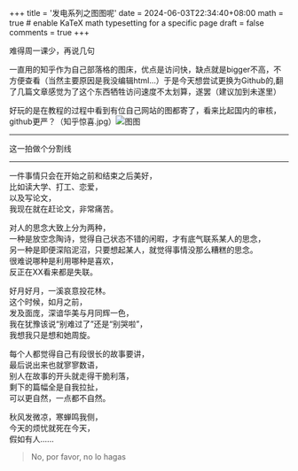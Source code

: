 +++
title = '发电系列之图图呢'
date = 2024-06-03T22:34:40+08:00
math = true                                 # enable KaTeX math typesetting for a specific page
draft = false
comments = true
+++

难得周一课少，再说几句

一直用的知乎作为自己部落格的图床，优点是访问快，缺点就是bigger不高，不方便查看（当然主要原因是我没编辑html...）于是今天想尝试更换为Github的,翻了几篇文章感觉为了这个东西牺牲访问速度不太划算，遂罢（建议加到未遂里）

好玩的是在教程的过程中看到有位自己网站的图都寄了，看来比起国内的审核，github更严？（知乎惊喜.jpg）![图图](https://pic4.zhimg.com/80/v2-db0b7b35bc414a52f8c9cbec2d654677_1440w.webp)

-----

这一拍做个分割线

-----



一件事情只会在开始之前和结束之后美好，<br>
比如读大学、打工、恋爱，<br>
以及写论文，<br>
我现在就在赶论文，非常痛苦。<br>

<p> </p>
对人的思念大致上分为两种，<br>
一种是放空念陶诗，觉得自己状态不错的闲暇，才有底气联系某人的思念，<br>
另一种是即便深陷泥沼，只要想起某人，就觉得事情没那么糟糕的思念。<br>
很难说哪种是利用哪种是喜欢，<br>
反正在XX看来都是失联。<br>

<p> </p>
好月好月，一溪哀意投花林。<br>
这个时候，如月之前，<br>
发及面庞，深谙华美与月同辉一色，<br>
我在犹豫该说“别难过了”还是“别哭啦”，<br>
我想我只是想和她周旋。<br>

<p> </p>
每个人都觉得自己有段很长的故事要讲，<br>
最后说出来也就寥寥数语，<br>
别人在故事的开头就走得干脆利落，<br>
剩下的篇幅全是自我拉扯，<br>
可以更自然，一点都不自然。<br>

<p> </p>
秋风发微凉，寒蝉鸣我侧，<br>
今天的烦忧就死在今天，<br>
假如有人......<br>



> No, por favor, no lo hagas

